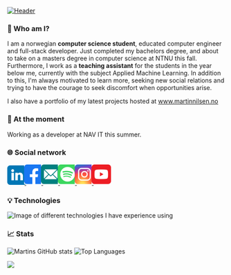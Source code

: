 [![Header](https://github.com/Martinnilsen99/Martinnilsen99/blob/master/assets/profileHeader.png "Header")](https://martinnilsen.no)

### 👋 Who am I?

I am a norwegian **computer science student**, educated computer engineer and full-stack developer.
Just completed my bachelors degree, and about to take on a masters degree in computer science at NTNU this fall. Furthermore, I work as a **teaching assistant** for the students in the year below me, currently with the subject Applied Machine Learning. In addition to this, I'm always motivated to learn more, seeking new social relations and trying to have the courage to seek discomfort when opportunities arise.

I also have a portfolio of my latest projects hosted at www.martinnilsen.no

### 🔭 At the moment

Working as a developer at NAV IT this summer. 

### 🌐 Social network

<a href="https://www.linkedin.com/in/martinnilsen99/" target="_blank" title="LinkedIn profile">
    <img src="assets/svg/linkedin.svg" width="45px" alt="LinkedIn icon" style="margin: 2px -5px 0 0"/>
</a>
<a href="https://www.facebook.com/Martinnilsen99/" target="_blank" title="Facebook profile">
    <img src="assets/svg/facebook.svg" width="45px" alt="Facebook icon" style="margin: 2px -5px"/>
</a>
<a href="mailto:martinjnilsen@icloud.com" target="_blank" title="Mail">
    <img src="assets/svg/mail.svg" width="45px" alt="YouTube icon" style="margin: 2px -5px">
</a>
<a href="https://open.spotify.com/user/martinnilsen99" target="_blank" title="Spotify profile">
    <img src="assets/svg/spotify.svg" width="45px" alt="YouTube icon" style="margin: 2px -5px">
</a>
<a href="https://www.instagram.com/martinnilsen99/" target="_blank" title="Instagram profile">
    <img src="assets/svg/instagram.svg" width="45px" alt="Instagram icon" style="margin: 2px -5px">
</a>
<a href="https://www.youtube.com/channel/UCxyROQQeUpa44IEeC5oJuhQ" target="_blank" title="YouTube channel">
    <img src="assets/svg/youtube.svg" width="45px" alt="YouTube icon" style="margin: 2px -5px">
</a>

### 💡 Technologies

<img alt="Image of different technologies I have experience using" src="https://github.com/Martinnilsen99/Martinnilsen99/blob/master/assets/technologies.png"/>

### 📈 Stats

![Martins GitHub stats](https://github-readme-stats.vercel.app/api?username=MartinJohannesNilsen&theme=calm&show_icons=true&hide=prs&line_height=24&count_private=true&bg_color=7d6d39&icon_color=fff&text_color=fff&title_color=fff&hide_border=true)
![Top Languages](https://github-readme-stats.vercel.app/api/top-langs/?username=MartinJohannesNilsen&theme=calm&langs_count=6&layout=compact&exclude_repo=TDAT3025---Anvendt-maskinlaering-med-prosjekt&bg_color=7d6d39&title_color=fff&hide_border=true&text_color=fff)

![](https://komarev.com/ghpvc/?username=MartinNilsen99&style=flat-square)
